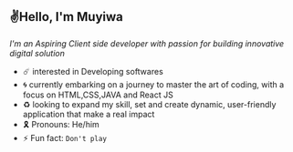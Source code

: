 ## ✌Hello, I'm Muyiwa 

  _I'm an Aspiring Client side developer with passion for building innovative digital solution_  

- ☄️ interested in Developing softwares 
- 🌀 currently embarking on a journey to master the art of coding, with a focus on HTML,CSS,JAVA and React JS
- ♻️ looking to expand my skill, set and create dynamic, user-friendly application that make a real impact
- 🎗️ Pronouns: He/him
- ⚡ Fun fact: `Don't play`

<!---
vallidx21/vallidx21 is a ✨ special ✨ repository because its `README.md` (this file) appears on your GitHub profile.
You can click the Preview link to take a look at your changes.
--->
